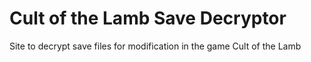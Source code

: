 # Cult of the Lamb Save Decryptor
Site to decrypt save files for modification in the game Cult of the Lamb
